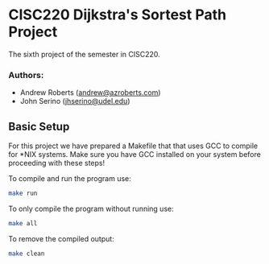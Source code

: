 # CISC220 Dijkstra's Sortest Path Project

The sixth project of the semester in CISC220.

### Authors:
- Andrew Roberts (andrew@azroberts.com)
- John Serino (jhserino@udel.edu)

## Basic Setup

For this project we have prepared a Makefile that that uses GCC to compile for *NIX systems. Make sure you have GCC installed on your system before proceeding with these steps!

To compile and run the program use:
```bash
make run
```

To only compile the program without running use:
```bash
make all
```

To remove the compiled output:
```bash
make clean
```
